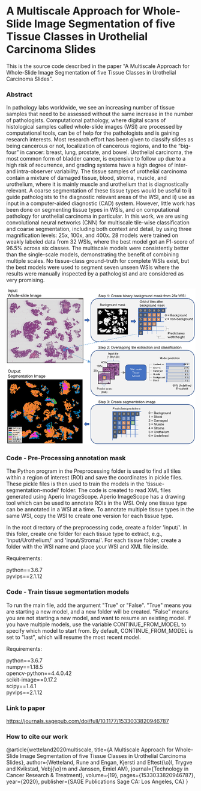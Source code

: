 # A Multiscale Approach for Whole-Slide Image Segmentation of five Tissue Classes in Urothelial Carcinoma Slides

This is the source code described in the paper "A Multiscale Approach for Whole-Slide Image Segmentation of five Tissue Classes in Urothelial Carcinoma Slides".

### Abstract
In pathology labs worldwide, we see an increasing number of tissue samples that need to be assessed without the same increase in the number of pathologists. Computational pathology, where digital scans of histological samples called whole-slide images (WSI) are processed by computational tools, can be of help for the pathologists and is gaining research interests. Most research effort has been given to classify slides as being cancerous or not, localization of cancerous regions, and to the “big-four” in cancer: breast, lung, prostate, and bowel. Urothelial carcinoma, the most common form of bladder cancer, is expensive to follow up due to a high risk of recurrence, and grading systems have a high degree of inter- and intra-observer variability. The tissue samples of urothelial carcinoma contain a mixture of damaged tissue, blood, stroma, muscle, and urothelium, where it is mainly muscle and urothelium that is diagnostically relevant. A coarse segmentation of these tissue types would be useful to i) guide pathologists to the diagnostic relevant areas of the WSI, and ii) use as input in a computer-aided diagnostic (CAD) system. However, little work has been done on segmenting tissue types in WSIs, and on computational pathology for urothelial carcinoma in particular. In this work, we are using convolutional neural networks (CNN) for multiscale tile-wise classification and coarse segmentation, including both context and detail, by using three magnification levels: 25x, 100x, and 400x. 28 models were trained on weakly labeled data from 32 WSIs, where the best model got an F1-score of 96.5% across six classes. The multiscale models were consistently better than the single-scale models, demonstrating the benefit of combining multiple scales. No tissue-class ground-truth for complete WSIs exist, but the best models were used to segment seven unseen WSIs where the results were manually inspected by a pathologist and are considered as very promising.

![alt text](images/overview.png?raw=true)



### Code - Pre-Processing annotation mask

The Python program in the Preprocessing folder is used to find all tiles within a region of interest (ROI) and save the coordinates in pickle files. These pickle files is then used to train the models in the 'tissue-segmentation-model' folder. The code is created to read XML files generated using Aperio ImageScope. Aperio ImageScope has a drawing tool which can be used to annotate ROIs in the WSI. Only one tissue type can be annotated in a WSI at a time. To annotate multiple tissue types in the same WSI, copy the WSI to create one version for each tissue type. 

In the root directory of the preprocessing code, create a folder 'input/'. In this foler, create one folder for each tissue type to extract, e.g., 'input/Urothelium/' and 'input/Stroma/'. For each tissue folder, create a folder with the WSI name and place your WSI and XML file inside. 

Requirements:

python==3.6.7  
pyvips==2.1.12  

### Code - Train tissue segmentation models

To run the main file, add the argument "True" or "False". "True" means you are starting a new model, and a new folder will be created. "False" means you are not starting a new model, and want to resume an existing model. If you have multiple models, use the variable CONTINUE_FROM_MODEL to specify which model to start from. By default, CONTINUE_FROM_MODEL is set to "last", which will resume the most recent model.

Requirements:

python==3.6.7  
numpy==1.18.5  
opencv-python==4.4.0.42  
scikit-image==0.17.2  
scipy==1.4.1  
pyvips==2.1.12  

### Link to paper
https://journals.sagepub.com/doi/full/10.1177/1533033820946787

### How to cite our work
@article{wetteland2020multiscale,
  title={A Multiscale Approach for Whole-Slide Image Segmentation of five Tissue Classes in Urothelial Carcinoma Slides},
  author={Wetteland, Rune and Engan, Kjersti and Eftest{\o}l, Trygve and Kvikstad, Vebj{\o}rn and Janssen, Emiel AM},
  journal={Technology in Cancer Research \& Treatment},
  volume={19},
  pages={1533033820946787},
  year={2020},
  publisher={SAGE Publications Sage CA: Los Angeles, CA}
}
